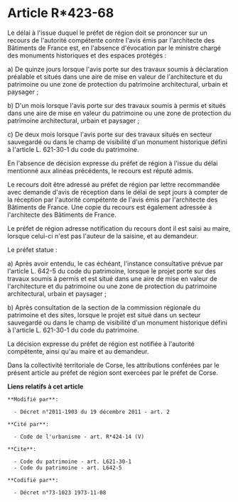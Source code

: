 # Article R*423-68

Le délai à l'issue duquel le préfet de région doit se prononcer sur un recours de l'autorité compétente contre l'avis émis
par l'architecte des Bâtiments de France est, en l'absence d'évocation par le ministre chargé des monuments historiques et
des espaces protégés :

a) De quinze jours lorsque l'avis porte sur des travaux soumis à déclaration préalable et situés dans une aire de mise en
valeur de l'architecture et du patrimoine ou une zone de protection du patrimoine architectural, urbain et paysager ;

b) D'un mois lorsque l'avis porte sur des travaux soumis à permis et situés dans une aire de mise en valeur du patrimoine ou
une zone de protection du patrimoine architectural, urbain et paysager ;

c) De deux mois lorsque l'avis porte sur des travaux situés en secteur sauvegardé ou dans le champ de visibilité d'un
monument historique défini à l'article L. 621-30-1 du code du patrimoine.

En l'absence de décision expresse du préfet de région à l'issue du délai mentionné aux alinéas précédents, le recours est
réputé admis.

Le recours doit être adressé au préfet de région par lettre recommandée avec demande d'avis de réception dans le délai de
sept jours à compter de la réception par l'autorité compétente de l'avis émis par l'architecte des Bâtiments de France. Une
copie du recours est également adressée à l'architecte des Bâtiments de France.

Le préfet de région adresse notification du recours dont il est saisi au maire, lorsque celui-ci n'est pas l'auteur de la
saisine, et au demandeur.

Le préfet statue :

a) Après avoir entendu, le cas échéant, l'instance consultative prévue par l'article L. 642-5 du code du patrimoine, lorsque
le projet porte sur des travaux soumis à permis et est situé dans une aire de mise en valeur de l'architecture et du
patrimoine ou une zone de protection du patrimoine architectural, urbain et paysager ;

b) Après consultation de la section de la commission régionale du patrimoine et des sites, lorsque le projet est situé dans
un secteur sauvegardé ou dans le champ de visibilité d'un monument historique défini à l'article L. 621-30-1 du code du
patrimoine.

La décision expresse du préfet de région est notifiée à l'autorité compétente, ainsi qu'au maire et au demandeur.

Dans la collectivité territoriale de Corse, les attributions conférées par le présent article au préfet de région sont
exercées par le préfet de Corse.

**Liens relatifs à cet article**

	**Modifié par**:

	  - Décret n°2011-1903 du 19 décembre 2011 - art. 2

	**Cité par**:

	  - Code de l'urbanisme - art. R*424-14 (V)

	**Cite**:

	  - Code du patrimoine - art. L621-30-1
	  - Code du patrimoine - art. L642-5

	**Codifié par**:

	  - Décret n°73-1023 1973-11-08
